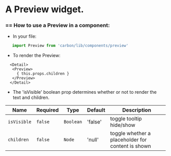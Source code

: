 # A Preview widget.

### == How to use a Preview in a component:

* In your file:
```javascript
   import Preview from 'carbon/lib/components/preview'
```

* To render the Preview:
```
  <Detail>
   <Preview>
     { this.props.children }
   </Preview>
  </Detail>
```

* The 'isVisible' boolean prop determines whether or not to render the text and children. 

| Name              | Required       | Type           | Default       | Description           |
| ----------------- |  ------------- |  ------------- | ------------- | --------------------- |
| `isVisible`     | `false`        | `Boolean`       |  'false'      | toggle tooltip hide/show  |
| `children`     | `false`        | `Node`       |  'null'      |   toggle whether a placeholder for content is shown |



